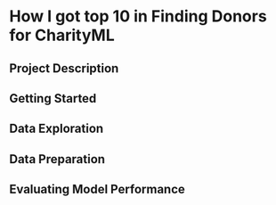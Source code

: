 # How I got top 10 in Finding Donors for CharityML

## Project Description

## Getting Started

## Data Exploration

## Data Preparation

## Evaluating Model Performance